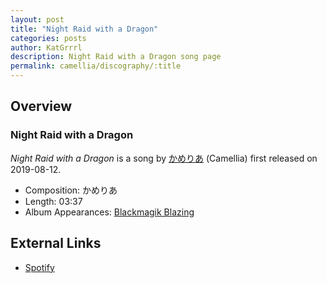 ```yaml
---
layout: post
title: "Night Raid with a Dragon"
categories: posts
author: KatGrrrl
description: Night Raid with a Dragon song page
permalink: camellia/discography/:title
---
```


## Overview

### Night Raid with a Dragon

*Night Raid with a Dragon* is a song by [かめりあ](<{% link postsWiki/_posts/2023-12-10-camellia.md %}>) (Camellia) first released on 2019-08-12.

* Composition: かめりあ
* Length: 03:37
* Album Appearances: [Blackmagik Blazing](<{% link postsInclude/_posts/camellia/albums/Blackmagik-Blazing/2023-12-21-Blackmagik-Blazing.md %}>)

## External Links

* [Spotify](https://open.spotify.com/track/0SSBFh1Xmzu4IvSIJNEYmV?si=d2604448fe8742e2)
